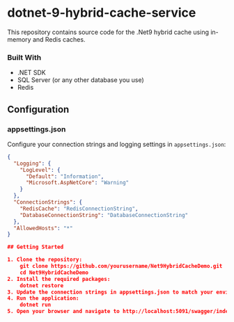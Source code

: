 # dotnet-9-hybrid-cache-service
This repository contains source code for the .Net9 hybrid cache using in-memory and Redis caches.

### Built With

* .NET SDK
* SQL Server (or any other database you use)
* Redis

## Configuration

### appsettings.json

Configure your connection strings and logging settings in `appsettings.json`:

```json
{
  "Logging": {
    "LogLevel": {
      "Default": "Information",
      "Microsoft.AspNetCore": "Warning"
    }
  },
  "ConnectionStrings": {
    "RedisCache": "RedisConnectionString",
    "DatabaseConnectionString": "DatabaseConnectionString"
  },
  "AllowedHosts": "*"
}

## Getting Started

1. Clone the repository:  
    git clone https://github.com/yourusername/Net9HybridCacheDemo.git
    cd Net9HybridCacheDemo
2. Install the required packages:  
    dotnet restore
3. Update the connection strings in appsettings.json to match your environment.  
4. Run the application:  
    dotnet run
5. Open your browser and navigate to http://localhost:5091/swagger/index.html to view the Swagger UI.